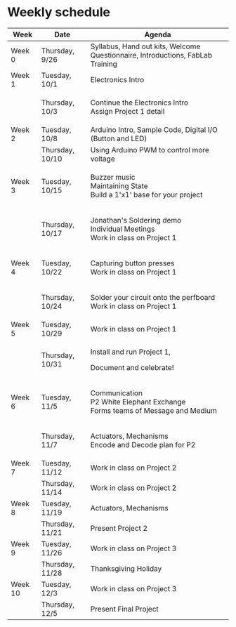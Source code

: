 # Weekly schedule

| Week    | Date            | Agenda                                                                                  |
| ------- | --------------- | --------------------------------------------------------------------------------------- |
| Week 0  | Thursday, 9/26  | Syllabus, Hand out kits, Welcome Questionnaire, Introductions, FabLab Training          |
| Week 1  | Tuesday, 10/1   | Electronics Intro                                                                       |
|         | Thursday, 10/3  | <p>Continue the Electronics Intro<br>Assign Project 1 detail</p>                        |
| Week 2  | Tuesday, 10/8   | Arduino Intro, Sample Code, Digital I/O (Button and LED)                                |
|         | Thursday, 10/10 | Using Arduino PWM to control more voltage                                               |
| Week 3  | Tuesday, 10/15  | <p>Buzzer music<br>Maintaining State<br>Build a 1'x1' base for your project</p>         |
|         | Thursday, 10/17 | <p>Jonathan's Soldering demo<br>Individual Meetings<br>Work in class on Project 1</p>   |
| Week 4  | Tuesday, 10/22  | <p>Capturing button presses<br>Work in class on Project 1</p>                           |
|         | Thursday, 10/24 | <p>Solder your circuit onto the perfboard<br>Work in class on Project 1</p>             |
| Week 5  | Tuesday, 10/29  | Work in class on Project 1                                                              |
|         | Thursday, 10/31 | <p>Install and run Project 1, </p><p>Document and celebrate!</p>                        |
| Week 6  | Tuesday, 11/5   | <p>Communication<br>P2 White Elephant Exchange<br>Forms teams of Message and Medium</p> |
|         | Thursday, 11/7  | <p>Actuators, Mechanisms<br>Encode and Decode plan for P2</p>                           |
| Week 7  | Tuesday, 11/12  | Work in class on Project 2                                                              |
|         | Thursday, 11/14 | Work in class on Project 2                                                              |
| Week 8  | Tuesday, 11/19  | Actuators, Mechanisms                                                                   |
|         | Thursday, 11/21 | Present Project 2                                                                       |
| Week 9  | Tuesday, 11/26  | Work in class on Project 3                                                              |
|         | Thursday, 11/28 | Thanksgiving Holiday                                                                    |
| Week 10 | Tuesday, 12/3   | Work in class on Project 3                                                              |
|         | Thursday, 12/5  | Present Final Project                                                                   |
